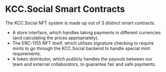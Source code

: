 # KCC.Social Smart Contracts

The KCC.Social NFT system is made up out of 3 distinct smart contracts.

- A store interface, which handles taking payments in different currencies (and calculating the prices appropriately).
- The ERC-1155 NFT itself, which utilises signature checking to require mints to go through the KCC.Social backend to handle special mint requirements.
- A token distributor, which publicly handles the payouts between our team and external collaborators, to guarantee fair and safe payments.
